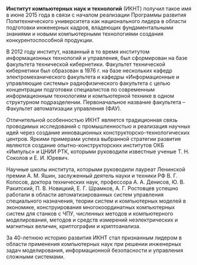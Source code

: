  
  
**Институт компьютерных наук и технологий** (ИКНТ) получил такое имя в июне 2015 года в связи с началом реализации Программы развития Политехнического университета как национального лидера в области подготовки инженерных кадров, владеющих фундаментальными знаниями и новыми компьютерными технологиями создания конкурентоспособной продукции.

В 2012 году институт, названный в то время институтом информационных технологий и управления, был сформирован на базе факультета технической кибернетики. Факультет технической кибернетики был образован в 1976 г. на базе нескольких кафедр электромеханического факультета и кафедры «Информационные и управляющие системы» радиофизического факультета с целью концентрации подготовки специалистов по современным информационным технологиям и компьютерной технике в одном структурном подразделении. Первоначальное название факультета – Факультет автоматизации управления (ФАУ).

Отличительной особенностью ИКНТ является традиционная связь проводимых исследований с промышленностью и реализация научных идей через создание инновационных конструкторско-технологических центров. Яркими примерами успеха выбранной стратегии развития являются создание опытно-конструкторских институтов ОКБ «Импульс» и ЦНИИ РТК, которыми руководили известные ученые Т. Н. Соколов и Е. И. Юревич.

Научные школы института, которыми руководили лауреат Ленинской премии А. М. Яшин, заслуженный деятель науки и техники РФ В. Г. Колосов, доктора технических наук, профессора А. А. Денисов, Ю. В. Ракитский, П. В. Новицкий, Е. Г. Шрамков, А. Г. Ростовцев успешно работали в области автоматизированных систем управления специального назначения, теории систем и компьютерных моделей в экономике, конструирования многокоординатных компьютерных систем для станков с ЧПУ, численных методов и компьютерного моделирования, методов и средств измерений неэлектрических и магнитных величин, криптографии и криптоанализа.

За 40-летнюю историю развития ИКНТ стал признанным лидером в области применения компьютерных наук при решении инженерных задач моделирования, информационной безопасности и управления сложными системами.